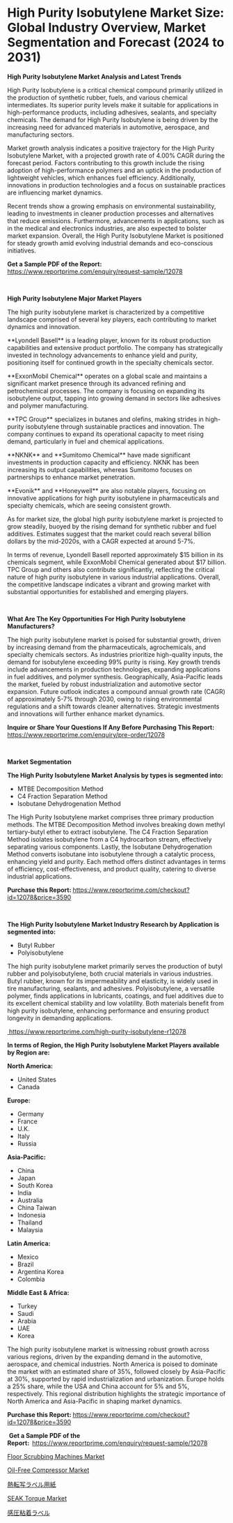 <p><h1>High Purity Isobutylene Market Size: Global Industry Overview, Market Segmentation and Forecast (2024 to 2031)</h1></p><p><strong>High Purity Isobutylene Market Analysis and Latest Trends</strong></p>
<p><p>High Purity Isobutylene is a critical chemical compound primarily utilized in the production of synthetic rubber, fuels, and various chemical intermediates. Its superior purity levels make it suitable for applications in high-performance products, including adhesives, sealants, and specialty chemicals. The demand for High Purity Isobutylene is being driven by the increasing need for advanced materials in automotive, aerospace, and manufacturing sectors.</p><p>Market growth analysis indicates a positive trajectory for the High Purity Isobutylene Market, with a projected growth rate of 4.00% CAGR during the forecast period. Factors contributing to this growth include the rising adoption of high-performance polymers and an uptick in the production of lightweight vehicles, which enhances fuel efficiency. Additionally, innovations in production technologies and a focus on sustainable practices are influencing market dynamics.</p><p>Recent trends show a growing emphasis on environmental sustainability, leading to investments in cleaner production processes and alternatives that reduce emissions. Furthermore, advancements in applications, such as in the medical and electronics industries, are also expected to bolster market expansion. Overall, the High Purity Isobutylene Market is positioned for steady growth amid evolving industrial demands and eco-conscious initiatives.</p></p>
<p><strong>Get a Sample PDF of the Report:&nbsp;</strong> <a href="https://www.reportprime.com/enquiry/request-sample/12078">https://www.reportprime.com/enquiry/request-sample/12078</a></p>
<p>&nbsp;</p>
<p><strong>High Purity Isobutylene Major Market Players</strong></p>
<p><p>The high purity isobutylene market is characterized by a competitive landscape comprised of several key players, each contributing to market dynamics and innovation. </p><p>**Lyondell Basell** is a leading player, known for its robust production capabilities and extensive product portfolio. The company has strategically invested in technology advancements to enhance yield and purity, positioning itself for continued growth in the specialty chemicals sector.</p><p>**ExxonMobil Chemical** operates on a global scale and maintains a significant market presence through its advanced refining and petrochemical processes. The company is focusing on expanding its isobutylene output, tapping into growing demand in sectors like adhesives and polymer manufacturing.</p><p>**TPC Group** specializes in butanes and olefins, making strides in high-purity isobutylene through sustainable practices and innovation. The company continues to expand its operational capacity to meet rising demand, particularly in fuel and chemical applications.</p><p>**NKNK** and **Sumitomo Chemical** have made significant investments in production capacity and efficiency. NKNK has been increasing its output capabilities, whereas Sumitomo focuses on partnerships to enhance market penetration.</p><p>**Evonik** and **Honeywell** are also notable players, focusing on innovative applications for high purity isobutylene in pharmaceuticals and specialty chemicals, which are seeing consistent growth.</p><p>As for market size, the global high purity isobutylene market is projected to grow steadily, buoyed by the rising demand for synthetic rubber and fuel additives. Estimates suggest that the market could reach several billion dollars by the mid-2020s, with a CAGR expected at around 5-7%.</p><p>In terms of revenue, Lyondell Basell reported approximately $15 billion in its chemicals segment, while ExxonMobil Chemical generated about $17 billion. TPC Group and others also contribute significantly, reflecting the critical nature of high purity isobutylene in various industrial applications. Overall, the competitive landscape indicates a vibrant and growing market with substantial opportunities for established and emerging players.</p></p>
<p>&nbsp;</p>
<p><strong>What Are The Key Opportunities For High Purity Isobutylene Manufacturers?</strong></p>
<p><p>The high purity isobutylene market is poised for substantial growth, driven by increasing demand from the pharmaceuticals, agrochemicals, and specialty chemicals sectors. As industries prioritize high-quality inputs, the demand for isobutylene exceeding 99% purity is rising. Key growth trends include advancements in production technologies, expanding applications in fuel additives, and polymer synthesis. Geographically, Asia-Pacific leads the market, fueled by robust industrialization and automotive sector expansion. Future outlook indicates a compound annual growth rate (CAGR) of approximately 5-7% through 2030, owing to rising environmental regulations and a shift towards cleaner alternatives. Strategic investments and innovations will further enhance market dynamics.</p></p>
<p><strong>Inquire or Share Your Questions If Any Before Purchasing This Report:</strong> <a href="https://www.reportprime.com/enquiry/pre-order/12078">https://www.reportprime.com/enquiry/pre-order/12078</a></p>
<p>&nbsp;</p>
<p><strong>Market Segmentation</strong></p>
<p><strong>The High Purity Isobutylene Market Analysis by types is segmented into:</strong></p>
<p><ul><li>MTBE Decomposition Method</li><li>C4 Fraction Separation Method</li><li>Isobutane Dehydrogenation Method</li></ul></p>
<p><p>The High Purity Isobutylene market comprises three primary production methods. The MTBE Decomposition Method involves breaking down methyl tertiary-butyl ether to extract isobutylene. The C4 Fraction Separation Method isolates isobutylene from a C4 hydrocarbon stream, effectively separating various components. Lastly, the Isobutane Dehydrogenation Method converts isobutane into isobutylene through a catalytic process, enhancing yield and purity. Each method offers distinct advantages in terms of efficiency, cost-effectiveness, and product quality, catering to diverse industrial applications.</p></p>
<p><strong>Purchase this Report:&nbsp;</strong><a href="https://www.reportprime.com/checkout?id=12078&price=3590">https://www.reportprime.com/checkout?id=12078&price=3590</a></p>
<p>&nbsp;</p>
<p><strong>The High Purity Isobutylene Market Industry Research by Application is segmented into:</strong></p>
<p><ul><li>Butyl Rubber</li><li>Polyisobutylene</li></ul></p>
<p><p>The high purity isobutylene market primarily serves the production of butyl rubber and polyisobutylene, both crucial materials in various industries. Butyl rubber, known for its impermeability and elasticity, is widely used in tire manufacturing, sealants, and adhesives. Polyisobutylene, a versatile polymer, finds applications in lubricants, coatings, and fuel additives due to its excellent chemical stability and low volatility. Both materials benefit from high purity isobutylene, enhancing performance and ensuring product longevity in demanding applications.</p></p>
<p><a href="https://www.reportprime.com/high-purity-isobutylene-r12078">&nbsp;https://www.reportprime.com/high-purity-isobutylene-r12078</a></p>
<p><strong>In terms of Region, the High Purity Isobutylene Market Players available by Region are:</strong></p>
<p>
    <p> <strong> North America: </strong>
        <ul>
            <li>United States</li>
            <li>Canada</li>
        </ul>
        </p> 
    <p> <strong> Europe: </strong>
        <ul>
            <li>Germany</li>
            <li>France</li>
            <li>U.K.</li>
            <li>Italy</li>
            <li>Russia</li>
        </ul>
        </p> 
    <p> <strong> Asia-Pacific: </strong>
        <ul>
            <li>China</li>
            <li>Japan</li>
            <li>South Korea</li>
            <li>India</li>
            <li>Australia</li>
            <li>China Taiwan</li>
            <li>Indonesia</li>
            <li>Thailand</li>
            <li>Malaysia</li>
        </ul>
        </p> 
    <p> <strong> Latin America: </strong>
        <ul>
            <li>Mexico</li>
            <li>Brazil</li>
            <li>Argentina Korea</li>
            <li>Colombia</li>
        </ul>
        </p> 
    <p> <strong> Middle East & Africa: </strong>
        <ul>
            <li>Turkey</li>
            <li>Saudi</li>
            <li>Arabia</li>
            <li>UAE</li>
            <li>Korea</li>
        </ul>
    </p>
    </p>
<p><p>The high purity isobutylene market is witnessing robust growth across various regions, driven by the expanding demand in the automotive, aerospace, and chemical industries. North America is poised to dominate the market with an estimated share of 35%, followed closely by Asia-Pacific at 30%, supported by rapid industrialization and urbanization. Europe holds a 25% share, while the USA and China account for 5% and 5%, respectively. This regional distribution highlights the strategic importance of North America and Asia-Pacific in shaping market dynamics.</p></p>
<p><strong>Purchase this Report: </strong><a href="https://www.reportprime.com/checkout?id=12078&price=3590">https://www.reportprime.com/checkout?id=12078&price=3590</a></p>
<p>&nbsp;<strong>Get a Sample PDF of the Report:&nbsp;&nbsp;</strong><a href="https://www.reportprime.com/enquiry/request-sample/12078">https://www.reportprime.com/enquiry/request-sample/12078</a></p>
<p><strong></strong></p>
<p><p><a href="https://medium.com/@neilrogers69/floor-scrubbing-machines-market-research-report-includes-analysis-on-market-size-share-and-growth-b79bfdd1f62b">Floor Scrubbing Machines Market</a></p><p><a href="https://issuu.com/reportprime-2/docs/oil-free-compressor-market-size-203_aeb84de98c47cf">Oil-Free Compressor Market</a></p><p><a href="https://medium.com/@samleite85/%E3%82%B0%E3%83%AD%E3%83%BC%E3%83%90%E3%83%AB%E7%86%B1%E8%BB%A2%E5%86%99%E3%83%A9%E3%83%99%E3%83%AB%E7%94%A8%E7%B4%99%E5%B8%82%E5%A0%B4-%E5%8B%95%E5%90%91-%E4%BA%88%E6%B8%AC-%E5%8F%8A%E3%81%B3%E5%B8%82%E5%A0%B4%E6%88%A6%E7%95%A5%E5%88%86%E6%9E%90-2024%E5%B9%B4-2031%E5%B9%B4-9ca320ebf811">熱転写ラベル用紙</a></p><p><a href="https://issuu.com/reportprime-2/docs/seak-torque-market-size-2030.pptx_3fa08284e349ef">SEAK Torque Market</a></p><p><a href="https://medium.com/@samleite85/%E5%9C%A7%E5%8A%9B%E6%84%9F%E5%BF%9C%E5%9E%8B%E6%8E%A5%E7%9D%80%E3%83%A9%E3%83%99%E3%83%AB%E5%B8%82%E5%A0%B4%E3%81%AE%E8%AA%BF%E6%9F%BB%E5%8F%8A%E3%81%B3%E7%94%A3%E6%A5%AD%E3%81%AE%E9%80%B2%E5%8C%96-2031%E5%B9%B4%E3%81%BE%E3%81%A7%E3%81%AE%E4%BA%88%E6%B8%AC-c9e1584a84c1">感圧粘着ラベル</a></p></p>